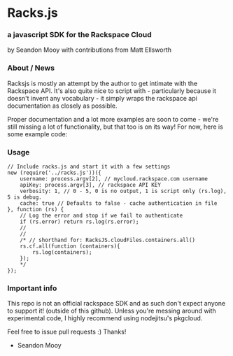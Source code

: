 # Racks.js
### a javascript SDK for the Rackspace Cloud
by Seandon Mooy with contributions from Matt Ellsworth

### About / News

Racksjs is mostly an attempt by the author to get intimate with the Rackspace API. It's also quite nice to script with - particularly because it doesn't invent any vocabulary - it simply wraps the rackspace api documentation as closely as possible.

Proper documentation and a lot more examples are soon to come - we're still missing a lot of functionality, but that too is on its way! For now, here is some example code:

### Usage
    // Include racks.js and start it with a few settings
    new (require('../racks.js'))({
        username: process.argv[2], // mycloud.rackspace.com username
        apiKey: process.argv[3], // rackspace API KEY
        verbosity: 1, // 0 - 5, 0 is no output, 1 is script only (rs.log), 5 is debug.
        cache: true // Defaults to false - cache authentication in file
    }, function (rs) {
        // Log the error and stop if we fail to authenticate
        if (rs.error) return rs.log(rs.error);
        //
        //
        /* // shorthand for: RacksJS.cloudFiles.containers.all()
        rs.cf.all(function (containers){ 
            rs.log(containers);
        });
        */
    });

### Important info
This repo is not an official rackspace SDK and as such don't expect anyone to support it! (outside of this github). Unless you're messing around with experimental code, I highly recommend using nodejitsu's pkgcloud.

Feel free to issue pull requests :) Thanks!

- Seandon Mooy